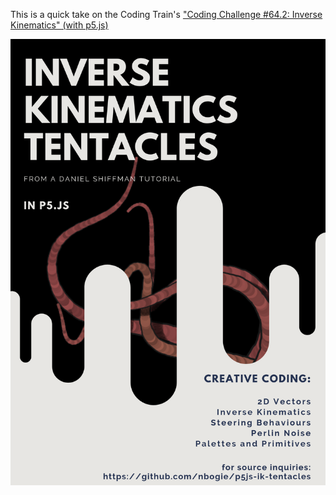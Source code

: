 This is a quick take on the Coding Train's ["Coding Challenge #64.2: Inverse Kinematics" (with p5.js)](https://www.youtube.com/watch?v=hbgDqyy8bIw)

![playing with Canva](Inverse%20Kinematics%20Tentacles.png?raw=true)

